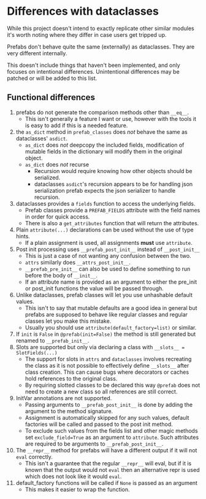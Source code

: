 # Differences with dataclasses #

While this project doesn't intend to exactly replicate other similar
modules it's worth noting where they differ in case users get tripped up.

Prefabs don't behave quite the same (externally) as dataclasses. They are
very different internally.

This doesn't include things that haven't been implemented, and only focuses
on intentional differences. Unintentional differences may be patched
or will be added to this list.

## Functional differences ##
1. prefabs do not generate the comparison methods other than `__eq__`.
    * This isn't generally a feature I want or use, however with the tools it is easy
      to add if this is a needed feature.
1. the `as_dict` method in `prefab_classes` does *not* behave the same as 
   dataclasses' `asdict`.
    * `as_dict` does *not* deepcopy the included fields, modification of mutable
      fields in the dictionary will modify them in the original object.
    * `as_dict` does *not* recurse
      - Recursion would require knowing how other objects should be serialized.
      - dataclasses `asdict`'s recursion appears to be for handling json serialization
        prefab expects the json serializer to handle recursion.
1. dataclasses provides a `fields` function to access the underlying fields.
    * Prefab classes provide a `PREFAB_FIELDS` attribute with the field names
      in order for quick access.
    * There is also a `get_attributes` function that will return the attributes.
1. Plain `attribute(...)` declarations can be used without the use of type hints.
    * If a plain assignment is used, all assignments **must** use `attribute`.
1. Post init processing uses `__prefab_post_init__` instead of `__post_init__`
    * This is just a case of not wanting any confusion between the two.
    * `attrs` similarly does `__attrs_post_init__`.
    * `__prefab_pre_init__` can also be used to define something to run
      before the body of `__init__`.
    * If an attribute name is provided as an argument to either the pre_init
      or post_init functions the value will be passed through.
1. Unlike dataclasses, prefab classes will let you use unhashable default
   values.
    * This isn't to say that mutable defaults are a good idea in general but
      prefabs are supposed to behave like regular classes and regular classes
      let you make this mistake.
    * Usually you should use `attribute(default_factory=list)` or similar.
1. If `init` is `False` in `@prefab(init=False)` the method is still generated
   but renamed to `__prefab_init__`.
1. Slots are supported but only via declaring a class with `__slots__ = SlotFields(...)`
    * The support for slots in `attrs` and `dataclasses` involves recreating the
      class as it is not possible to effectively define `__slots__` after class 
      creation. This can cause bugs where decorators or caches hold references
      to the original class.
    * By requiring slotted classes to be declared this way `@prefab` does not
      need to create a new class so all references are still correct.
1. InitVar annotations are not supported.
    * Passing arguments to `__prefab_post_init__` is done by adding the argument
      to the method signature.
    * Assignment is automatically skipped for any such values, default factories
      will be called and passed to the post init method.
    * To exclude such values from the fields list and other magic methods set
      `exclude_field=True` as an argument to `attribute`. Such attributes are
      required to be arguments to `__prefab_post_init__`.
1. The `__repr__` method for prefabs will have a different output if it will not `eval` correctly.
    * This isn't a guarantee that the regular `__repr__` will eval, but if it is known
      that the output would not `eval` then an alternative repr is used which does not
      look like it would `eval`.
1. default_factory functions will be called if `None` is passed as an argument
    * This makes it easier to wrap the function.